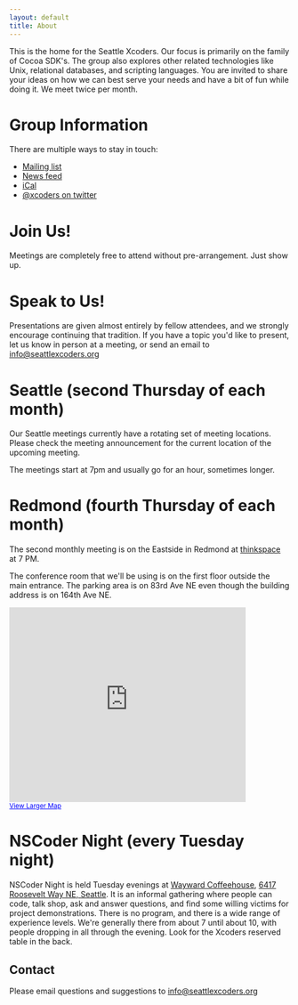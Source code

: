 ```yaml
---
layout: default
title: About
---
```


This is the home for the Seattle Xcoders. Our focus is primarily on the family of Cocoa SDK's. The group also explores other related technologies like Unix, relational databases, and scripting languages.  You are invited to share your ideas on how we can best serve your needs and have a bit of fun while doing it. We meet twice per month.

# Group Information

There are multiple ways to stay in touch:

* [Mailing list][mailinglist]
* [News feed][newsfeed]
* [iCal][ical]
* [@xcoders on twitter][twitter]

# Join Us!

Meetings are completely free to attend without pre-arrangement. Just show up.

# Speak to Us!

Presentations are given almost entirely by fellow attendees, and we strongly encourage continuing that tradition. If you have a topic you'd like to present, let us know in person at a meeting, or send an email to [info@seattlexcoders.org][mailinfo]

# Seattle (second Thursday of each month)

Our Seattle meetings currently have a rotating set of meeting locations. Please check the meeting announcement for the current location of the upcoming meeting.

The meetings start at 7pm and usually go for an hour, sometimes longer.

# Redmond (fourth Thursday of each month)

The second monthly meeting is on the Eastside in Redmond at [thinkspace] at 7 PM.

The conference room that we'll be using is on the first floor outside the main entrance. The parking area is on 83rd Ave NE even though the building address is on 164th Ave NE.

<iframe width="425" height="350" frameborder="0" scrolling="no" marginheight="0" marginwidth="0" src="http://maps.google.com/maps?sourceid=chrome&amp;ie=UTF8&amp;q=thinkspace+redmond&amp;fb=1&amp;split=1&amp;gl=us&amp;cid=0,0,2564567402212837751&amp;ei=2rQPSvX2GZeStAPKnoHvAg&amp;iwloc=A&amp;ll=47.676378,-122.122155&amp;spn=0.006295,0.006295&amp;output=embed"></iframe>
<br />
<small><a href="http://maps.google.com/maps?sourceid=chrome&amp;ie=UTF8&amp;q=thinkspace+redmond&amp;fb=1&amp;split=1&amp;gl=us&amp;cid=0,0,2564567402212837751&amp;ei=2rQPSvX2GZeStAPKnoHvAg&amp;iwloc=A&amp;ll=47.676378,-122.122155&amp;spn=0.006295,0.006295&amp;source=embed" style="color:#0000FF;text-align:left">View Larger Map</a></small>

# NSCoder Night (every Tuesday night)

NSCoder Night is held Tuesday evenings at [Wayward Coffeehouse](http://www.waywardcoffee.com), [6417 Roosevelt Way NE, Seattle](http://goo.gl/maps/naK2r). It is an informal gathering where people can code, talk shop, ask and answer questions, and find some willing victims for project demonstrations. There is no program, and there is a wide range of experience levels. We're generally there from about 7 until about 10, with people dropping in all through the evening. Look for the Xcoders reserved table in the back.

## Contact

Please email questions and suggestions to [info@seattlexcoders.org][mailinfo]


[mailinglist]: http://lists.seattlexcoders.org/mailman/listinfo/xcoder-talk
[newsfeed]: /atom.xml
[ical]: webcal://www.google.com/calendar/ical/seattlexcoders.org_l9s7riflr8m9j5hbo8quf5iggc%40group.calendar.google.com/public/basic.ics
[twitter]: http://www.twitter.com/xcoders
[thinkspace]: http://thinkspace.com
[mailinfo]: mailto:info@seattlexcoders.org
[waywardcoffe]: http://www.waywardcoffee.com